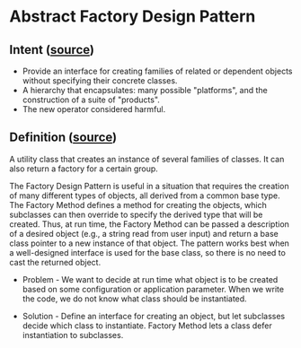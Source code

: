 # Abstract Factory Design Pattern

## Intent ([source](https://sourcemaking.com/design_patterns/abstract_factory))

- Provide an interface for creating families of related or dependent objects without specifying their concrete classes.
- A hierarchy that encapsulates: many possible "platforms", and the construction of a suite of "products".
- The new operator considered harmful.


## Definition ([source](https://en.wikibooks.org/wiki/C%2B%2B_Programming/Code/Design_Patterns#Abstract_Factory))

A utility class that creates an instance of several families of classes. It can also return a factory for a certain group.

The Factory Design Pattern is useful in a situation that requires the creation of many different types of objects, all derived from a common base type. The Factory Method defines a method for creating the objects, which subclasses can then override to specify the derived type that will be created. Thus, at run time, the Factory Method can be passed a description of a desired object (e.g., a string read from user input) and return a base class pointer to a new instance of that object. The pattern works best when a well-designed interface is used for the base class, so there is no need to cast the returned object.

- Problem - We want to decide at run time what object is to be created based on some configuration or application parameter. When we write the code, we do not know what class should be instantiated.

- Solution - Define an interface for creating an object, but let subclasses decide which class to instantiate. Factory Method lets a class defer instantiation to subclasses.
